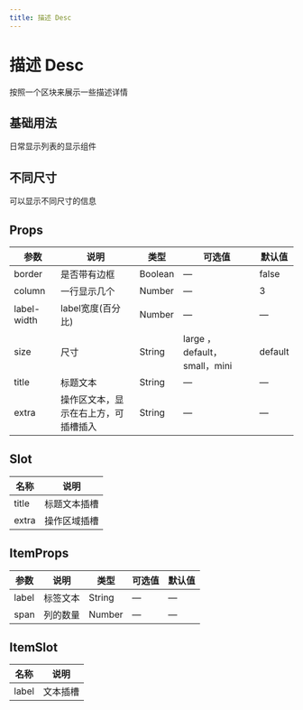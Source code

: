 ```yaml
---
title: 描述 Desc
---
```


<b-back-top></b-back-top>

# 描述 Desc

按照一个区块来展示一些描述详情

## 基础用法

日常显示列表的显示组件

<preview path="./demo/Desc/Basic.vue"></preview>

## 不同尺寸

可以显示不同尺寸的信息

<preview path="./demo/Desc/Size.vue"></preview>

## Props

| 参数        | 说明                                 | 类型    | 可选值                       | 默认值  |
| ----------- | ------------------------------------ | ------- | ---------------------------- | ------- |
| border      | 是否带有边框                         | Boolean | —                            | false   |
| column      | 一行显示几个                         | Number  | —                            | 3       |
| label-width | label宽度(百分比)                    | Number  | —                            | —       |
| size        | 尺寸                                 | String  | large ，default，small，mini | default |
| title       | 标题文本                             | String  | —                            | —       |
| extra       | 操作区文本，显示在右上方，可插槽插入 | String  | —                            | —       |

## Slot

| 名称  | 说明         |
| ----- | ------------ |
| title | 标题文本插槽 |
| extra | 操作区域插槽 |

## ItemProps

| 参数  | 说明     | 类型   | 可选值 | 默认值 |
| ----- | -------- | ------ | ------ | ------ |
| label | 标签文本 | String | —      | —      |
| span  | 列的数量 | Number | —      | —      |

## ItemSlot

| 名称  | 说明     |
| ----- | -------- |
| label | 文本插槽 |
